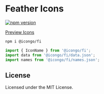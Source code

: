 Feather Icons
===

[![npm version](https://img.shields.io/npm/v/@icongo/fi.svg)](https://www.npmjs.com/package/@icongo/fi)

[Preview Icons](http://icongo.github.io/#/icons/fi)

```bash
npm i @icongo/fi
```

```jsx
import { IconName } from '@icongo/fi';
import data from '@icongo/fi/data.json';
import names from '@icongo/fi/names.json';
```

## License

Licensed under the MIT License.